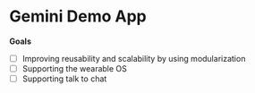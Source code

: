 # Gemini Demo App

**Goals**

- [ ] Improving reusability and scalability by using modularization
- [ ] Supporting the wearable OS
- [ ] Supporting talk to chat

